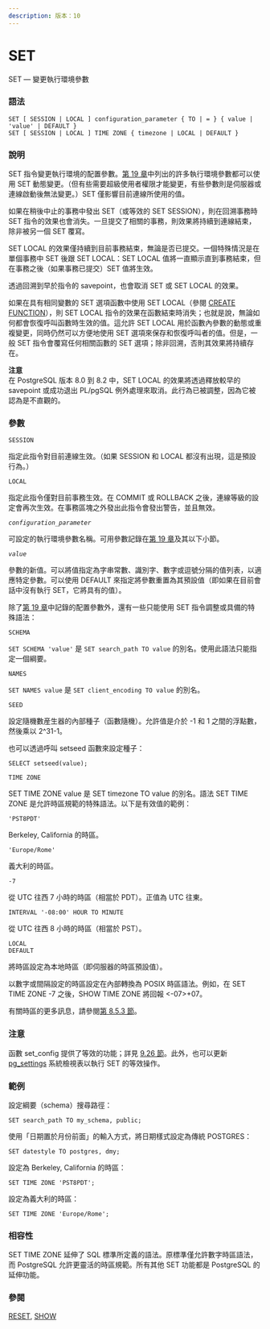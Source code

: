 ```yaml
---
description: 版本：10
---
```


# SET

SET — 變更執行環境參數

### 語法

```text
SET [ SESSION | LOCAL ] configuration_parameter { TO | = } { value | 'value' | DEFAULT }
SET [ SESSION | LOCAL ] TIME ZONE { timezone | LOCAL | DEFAULT }
```

### 說明

SET 指令變更執行環境的配置參數。[第 19 章](../../server-administration/server-configuration/)中列出的許多執行環境參數都可以使用 SET 動態變更。（但有些需要超級使用者權限才能變更，有些參數則是伺服器或連線啟動後無法變更。）SET 僅影響目前連線所使用的值。

如果在稍後中止的事務中發出 SET（或等效的 SET SESSION），則在回溯事務時 SET 指令的效果也會消失。一旦提交了相關的事務，則效果將持續到連線結束，除非被另一個 SET 覆寫。

SET LOCAL 的效果僅持續到目前事務結束，無論是否已提交。一個特殊情況是在單個事務中 SET 後跟 SET LOCAL：SET LOCAL 值將一直顯示直到事務結束，但在事務之後（如果事務已提交）SET 值將生效。

透過回溯到早於指令的 savepoint，也會取消 SET 或 SET LOCAL 的效果。

如果在具有相同變數的 SET 選項函數中使用 SET LOCAL（參閱 [CREATE FUNCTION](create-function.md)），則 SET LOCAL 指令的效果在函數結束時消失；也就是說，無論如何都會恢復呼叫函數時生效的值。這允許 SET LOCAL 用於函數內參數的動態或重複變更，同時仍然可以方便地使用 SET 選項來保存和恢復呼叫者的值。但是，一般 SET 指令會覆寫任何相關函數的 SET 選項；除非回溯，否則其效果將持續存在。

**注意**  
在 PostgreSQL 版本 8.0 到 8.2 中，SET LOCAL 的效果將透過釋放較早的 savepoint 或成功退出 PL/pgSQL 例外處理來取消。此行為已被調整，因為它被認為是不直觀的。

### 參數

`SESSION`

指定此指令對目前連線生效。（如果 SESSION 和 LOCAL 都沒有出現，這是預設行為。）

`LOCAL`

指定此指令僅對目前事務生效。在 COMMIT 或 ROLLBACK 之後，連線等級的設定會再次生效。在事務區塊之外發出此指令會發出警告，並且無效。

_`configuration_parameter`_

可設定的執行環境參數名稱。可用參數記錄在[第 19 章](../../server-administration/server-configuration/)及其以下小節。

_`value`_

參數的新值。可以將值指定為字串常數、識別字、數字或逗號分隔的值列表，以適應特定參數。可以使用 DEFAULT 來指定將參數重置為其預設值（即如果在目前會話中沒有執行 SET，它將具有的值）。

除了[第 19 章](../../server-administration/server-configuration/)中記錄的配置參數外，還有一些只能使用 SET 指令調整或具備的特殊語法：

`SCHEMA`

`SET SCHEMA 'value'` 是 `SET search_path TO value` 的別名。使用此語法只能指定一個綱要。

`NAMES`

`SET NAMES value` 是 `SET client_encoding TO value` 的別名。

`SEED`

設定隨機數産生器的內部種子（函數隨機）。允許值是介於 -1 和 1 之間的浮點數，然後乘以 2^31-1。

也可以透過呼叫 setseed 函數來設定種子：

```text
SELECT setseed(value);
```

`TIME ZONE`

SET TIME ZONE value 是 SET timezone TO value 的別名。語法 SET TIME ZONE 是允許時區規範的特殊語法。以下是有效值的範例：

`'PST8PDT'`

Berkeley, California 的時區。

`'Europe/Rome'`

義大利的時區。

`-7`

從 UTC 往西 7 小時的時區（相當於 PDT）。正值為 UTC 往東。

`INTERVAL '-08:00' HOUR TO MINUTE`

從 UTC 往西 8 小時的時區（相當於 PST）。

`LOCAL`  
`DEFAULT`

將時區設定為本地時區（即伺服器的時區預設值）。

以數字或間隔設定的時區設定在內部轉換為 POSIX 時區語法。例如，在 SET TIME ZONE -7 之後，SHOW TIME ZONE 將回報 &lt;-07&gt;+07。

有關時區的更多訊息，請參閱[第 8.5.3 節](../../the-sql-language/data-types/8.5.-ri-qi-shi-jian-xing-bie.md#8-5-3-time-zones)。

### 注意

函數 set\_config 提供了等效的功能；詳見 [9.26 節](../../the-sql-language/functions-and-operators/9.26.-xi-tong-guan-li-han-shi.md)。此外，也可以更新 [pg\_settings](../../internals/system-catalogs/pg_settings.md) 系統檢視表以執行 SET 的等效操作。

### 範例

設定綱要（schema）搜尋路徑：

```text
SET search_path TO my_schema, public;
```

使用「日期置於月份前面」的輸入方式，將日期樣式設定為傳統 POSTGRES：

```text
SET datestyle TO postgres, dmy;
```

設定為 Berkeley, California 的時區：

```text
SET TIME ZONE 'PST8PDT';
```

設定為義大利的時區：

```text
SET TIME ZONE 'Europe/Rome';
```

### 相容性

SET TIME ZONE 延伸了 SQL 標準所定義的語法。原標準僅允許數字時區語法，而 PostgreSQL 允許更靈活的時區規範。所有其他 SET 功能都是 PostgreSQL 的延伸功能。

### 參閱

[RESET](reset.md), [SHOW](show.md)

